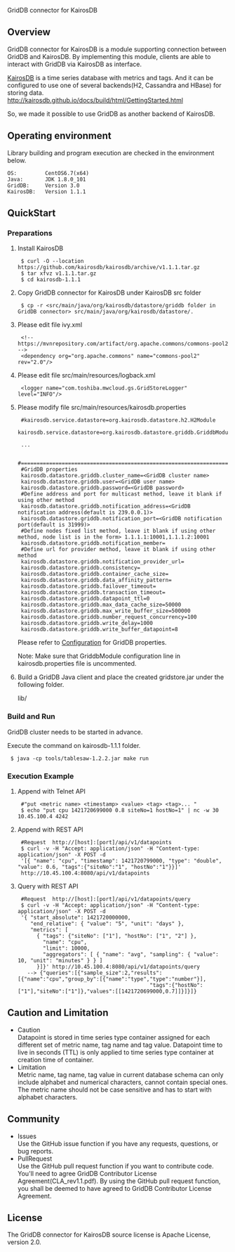 GridDB connector for KairosDB

## Overview

GridDB connector for KairosDB is a module supporting connection between GridDB and KairosDB. By implementing this module, clients are able to interact with GridDB via KairosDB as interface.

[KairosDB](https://github.com/kairosdb/kairosdb) is a time series database with metrics and tags.
And it can be configured to use one of several backends(H2, Cassandra and HBase) for storing data.  
http://kairosdb.github.io/docs/build/html/GettingStarted.html

So, we made it possible to use GridDB as another backend of KairosDB.

## Operating environment

Library building and program execution are checked in the environment below.

    OS:         CentOS6.7(x64)
    Java:       JDK 1.8.0_101
    GridDB:     Version 3.0
	KairosDB:   Version 1.1.1

## QuickStart
### Preparations

1. Install KairosDB

        $ curl -O --location https://github.com/kairosdb/kairosdb/archive/v1.1.1.tar.gz 
        $ tar xfvz v1.1.1.tar.gz 
        $ cd kairosdb-1.1.1

2. Copy GridDB connector for KairosDB under KairosDB src folder
   
        $ cp -r <src/main/java/org/kairosdb/datastore/griddb folder in GridDB connector> src/main/java/org/kairosdb/datastore/.

3. Please edit file ivy.xml

		<!-- https://mvnrepository.com/artifact/org.apache.commons/commons-pool2 -->
		<dependency org="org.apache.commons" name="commons-pool2" rev="2.0"/>

4. Please edit file src/main/resources/logback.xml
 
        <logger name="com.toshiba.mwcloud.gs.GridStoreLogger" level="INFO"/>

5. Please modify file src/main/resources/kairosdb.properties
 
        #kairosdb.service.datastore=org.kairosdb.datastore.h2.H2Module
        kairosdb.service.datastore=org.kairosdb.datastore.griddb.GriddbModule

        ...
 
        #===============================================================================
        #GridDB properties
        kairosdb.datastore.griddb.cluster_name=<GridDB cluster name>
        kairosdb.datastore.griddb.user=<GridDB user name>
        kairosdb.datastore.griddb.password=<GridDB password>
        #Define address and port for multicast method, leave it blank if using other method
        kairosdb.datastore.griddb.notification_address=<GridDB notification address(default is 239.0.0.1)>
        kairosdb.datastore.griddb.notification_port=<GridDB notification port(default is 31999)>
        #Define nodes fixed list method, leave it blank if using other method, node list is in the form> 1.1.1.1:10001,1.1.1.2:10001
        kairosdb.datastore.griddb.notification_member=
        #Define url for provider method, leave it blank if using other method
        kairosdb.datastore.griddb.notification_provider_url=
        kairosdb.datastore.griddb.consistency=
        kairosdb.datastore.griddb.container_cache_size=
        kairosdb.datastore.griddb.data_affinity_pattern=
        kairosdb.datastore.griddb.failover_timeout=
        kairosdb.datastore.griddb.transaction_timeout=
        kairosdb.datastore.griddb.datapoint_ttl=0
        kairosdb.datastore.griddb.max_data_cache_size=50000
        kairosdb.datastore.griddb.max_write_buffer_size=500000
        kairosdb.datastore.griddb.number_request_concurrency=100
        kairosdb.datastore.griddb.write_delay=1000
        kairosdb.datastore.griddb.write_buffer_datapoint=8

    Please refer to [Configuration](Configuration.md) for GridDB properties.

    Note: Make sure that GriddbModule configuration line in kairosdb.properties file is uncommented.

6. Build a GridDB Java client and place the created gridstore.jar under the following folder.

     lib/

### Build and Run

GridDB cluster needs to be started in advance.

Execute the command on kairosdb-1.1.1 folder.
  
     $ java -cp tools/tablesaw-1.2.2.jar make run

### Execution Example

1. Append with Telnet API

        #"put <metric name> <timestamp> <value> <tag> <tag>... "
        $ echo "put cpu 1421720699000 0.8 siteNo=1 hostNo=1" | nc -w 30 10.45.100.4 4242

2. Append with REST API

        #Request  http://[host]:[port]/api/v1/datapoints
        $ curl -v -H "Accept: application/json" -H "Content-type: application/json" -X POST -d 
        '[{ "name": "cpu", "timestamp": 1421720799000, "type": "double", "value": 0.6, "tags":{"siteNo":"1", "hostNo":"1"}}]' 
        http://10.45.100.4:8080/api/v1/datapoints 

3. Query with REST API

        #Request  http://[host]:[port]/api/v1/datapoints/query
        $ curl -v -H "Accept: application/json" -H "Content-type: application/json" -X POST -d 
        '{ "start_absolute": 1421720000000, 
           "end_relative": { "value": "5", "unit": "days" }, 
           "metrics": [ 
             { "tags": {"siteNo": ["1"], "hostNo": ["1", "2"] }, 
               "name": "cpu", 
               "limit": 10000, 
               "aggregators": [ { "name": "avg", "sampling": { "value": 10, "unit": "minutes" } } ]
             }]}' http://10.45.100.4:8080/api/v1/datapoints/query 
          --> {"queries":[{"sample_size":2,"results":[{"name":"cpu","group_by":[{"name":"type","type":"number"}],
                                                 "tags":{"hostNo":["1"],"siteNo":["1"]},"values":[[1421720699000,0.7]]}]}]}

## Caution and Limitation

  * Caution  
    Datapoint is stored in time series type container assigned for each different set of metric name, tag name and tag value.
    Datapoint time to live in seconds (TTL) is only applied to time series type container at creation time of container.
  * Limitation  
    Metric name, tag name, tag value in current database schema can only include alphabet and numerical characters, cannot contain special ones. The metric name should not be case sensitive and has to start with alphabet characters.

## Community

  * Issues  
    Use the GitHub issue function if you have any requests, questions, or bug reports. 
  * PullRequest  
    Use the GitHub pull request function if you want to contribute code.
    You'll need to agree GridDB Contributor License Agreement(CLA_rev1.1.pdf).
    By using the GitHub pull request function, you shall be deemed to have agreed to GridDB Contributor License Agreement.

## License
  
  The GridDB connector for KairosDB source license is Apache License, version 2.0.
